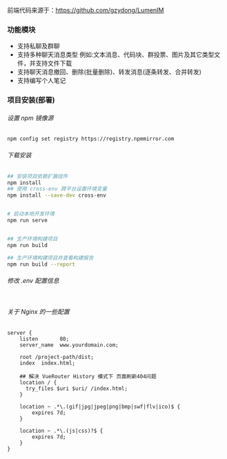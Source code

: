 
前端代码来源于：https://github.com/gzydong/LumenIM

### 功能模块
- 支持私聊及群聊
- 支持多种聊天消息类型 例如:文本消息、代码块、群投票、图片及其它类型文件，并支持文件下载
- 支持聊天消息撤回、删除(批量删除)、转发消息(逐条转发、合并转发)
- 支持编写个人笔记


### 项目安装(部署)
###### 设置 npm 镜像源
```language
npm config set registry https://registry.npmmirror.com
```

###### 下载安装
```bash
## 安装项目依赖扩展组件
npm install
## 使用 cross-env 跨平台设置环境变量
npm install --save-dev cross-env 


# 启动本地开发环境
npm run serve


## 生产环境构建项目
npm run build

## 生产环境构建项目并查看构建报告
npm run build --report
```

###### 修改 .env 配置信息

```env

```

###### 关于 Nginx 的一些配置
```nginx
server {
    listen       80;
    server_name  www.yourdomain.com;

    root /project-path/dist;
    index  index.html;

    ## 解决 VueRouter History 模式下 页面刷新404问题
    location / {
      try_files $uri $uri/ /index.html;
    }

    location ~ .*\.(gif|jpg|jpeg|png|bmp|swf|flv|ico)$ {
        expires 7d;
    }

    location ~ .*\.(js|css)?$ {
        expires 7d;
    }
}
```



